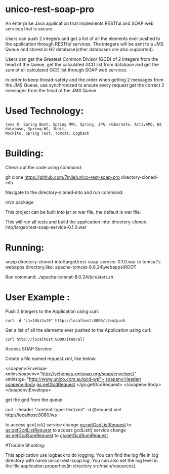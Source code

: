 # unico-rest-soap-pro
An enterprise Java application that implements RESTful and SOAP web services that is secure.

Users can push 2 integers and get a list of all the elements ever pushed to the application
through RESTful services. The integers will be sent to a JMS Queue and stored in H2 database(other
databases are also supported).

Users can get the Greatest Common Divisor (GCD) of 2 integers from the head of the Queue, get the
calculated GCD list from database and get the sum of all calculated GCD list through SOAP web services.

In order to keep thread-safety and the order when getting 2 messages from the JMS Queue, use synchronized
to ensure every request get the correct 2 messages from the head of the JMS Queue.

# Used Technology:
    Java 8, Spring Boot, Spring MVC, Spring, JPA, Hibernate, ActiveMQ, H2 database, Spring-WS, JUnit,
    Mockito, Spring Test, Tomcat, Logback


# Building:

Check out the code using command:

git clone https://github.com/7mile/unico-rest-soap-pro directory-cloned-into

Navigate to the directory-cloned-into and run command:

mvn package

This project can be built into jar or war file, the default is war file.

This will run all tests and build the application into:
directory-cloned-into/target/rest-soap-service-0.1.0.war

# Running:

unzip directory-cloned-into/target/rest-soap-service-0.1.0.war to tomcat's webapps directory,like:
apache-tomcat-8.0.24\webapps\ROOT

Run command: ./apache-tomcat-8.0.24/bin/start.sh

# User Example :
Push 2 integers to the Application using curl:

    curl -d "i1=10&i2=20" http://localhost:8080/item/push

Get a list of all the elements ever pushed to the Application using curl:

    curl http://localhost:8080/item/all


Access SOAP Service:

Create a file named request.xml, like below:

<soapenv:Envelope xmlns:soapenv="http://schemas.xmlsoap.org/soap/envelope/"
				  xmlns:gs="http://www.unico.com.au/gcd-ws">
   <soapenv:Header/>
   <soapenv:Body>
      <gs:getGcdRequest>
      </gs:getGcdRequest>
   </soapenv:Body>
</soapenv:Envelope>

get the gcd from the queue

curl --header "content-type: text/xml" -d @request.xml http://localhost:8080/ws

to access gcdList() service change <gs:getGcdListRequest> to <gs:getGcdListRequest>
to access gcdList() service change <gs:getGcdSumRequest> to <gs:getGcdSumRequest>

#Trouble Shooting:

This application use logback to do logging.
You can find the log file in log directory with name unico-rest-soap.log.
You can also set the log level in the file application.properties(in directory src/main/resources).

